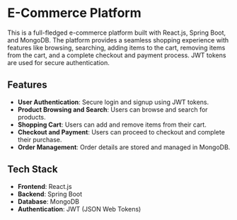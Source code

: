 # E-Commerce Platform

This is a full-fledged e-commerce platform built with React.js, Spring Boot, and MongoDB. The platform provides a seamless shopping experience with features like browsing, searching, adding items to the cart, removing items from the cart, and a complete checkout and payment process. JWT tokens are used for secure authentication.

## Features

- **User Authentication**: Secure login and signup using JWT tokens.
- **Product Browsing and Search**: Users can browse and search for products.
- **Shopping Cart**: Users can add and remove items from their cart.
- **Checkout and Payment**: Users can proceed to checkout and complete their purchase.
- **Order Management**: Order details are stored and managed in MongoDB.

## Tech Stack

- **Frontend**: React.js
- **Backend**: Spring Boot
- **Database**: MongoDB
- **Authentication**: JWT (JSON Web Tokens)


 
 
